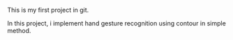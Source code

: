 This is my first project in git.

In this project, i implement hand gesture recognition using contour in simple method. 
